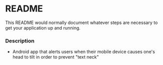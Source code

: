 # README #

This README would normally document whatever steps are necessary to get your application up and running.

### Description ###

* Android app that alerts users when their mobile device causes one's head to tilt in order to prevent "text neck"